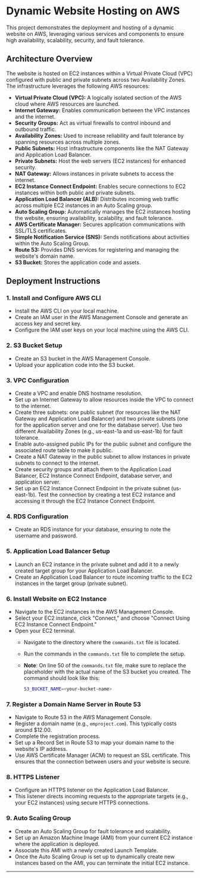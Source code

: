 # Dynamic Website Hosting on AWS

This project demonstrates the deployment and hosting of a dynamic website on AWS, leveraging various services and components to ensure high availability, scalability, security, and fault tolerance.

## Architecture Overview

The website is hosted on EC2 instances within a Virtual Private Cloud (VPC) configured with public and private subnets across two Availability Zones. The infrastructure leverages the following AWS resources:

- **Virtual Private Cloud (VPC):** A logically isolated section of the AWS cloud where AWS resources are launched.
- **Internet Gateway:** Enables communication between the VPC instances and the internet.
- **Security Groups:** Act as virtual firewalls to control inbound and outbound traffic.
- **Availability Zones:** Used to increase reliability and fault tolerance by spanning resources across multiple zones.
- **Public Subnets:** Host infrastructure components like the NAT Gateway and Application Load Balancer.
- **Private Subnets:** Host the web servers (EC2 instances) for enhanced security.
- **NAT Gateway:** Allows instances in private subnets to access the internet.
- **EC2 Instance Connect Endpoint:** Enables secure connections to EC2 instances within both public and private subnets.
- **Application Load Balancer (ALB):** Distributes incoming web traffic across multiple EC2 instances in an Auto Scaling group.
- **Auto Scaling Group:** Automatically manages the EC2 instances hosting the website, ensuring availability, scalability, and fault tolerance.
- **AWS Certificate Manager:** Secures application communications with SSL/TLS certificates.
- **Simple Notification Service (SNS):** Sends notifications about activities within the Auto Scaling Group.
- **Route 53:** Provides DNS services for registering and managing the website's domain name.
- **S3 Bucket:** Stores the application code and assets.

## Deployment Instructions

### 1. Install and Configure AWS CLI

- Install the AWS CLI on your local machine.
- Create an IAM user in the AWS Management Console and generate an access key and secret key.
- Configure the IAM user keys on your local machine using the AWS CLI.

### 2. S3 Bucket Setup

- Create an S3 bucket in the AWS Management Console.
- Upload your application code into the S3 bucket.

### 3. VPC Configuration

- Create a VPC and enable DNS hostname resolution.
- Set up an Internet Gateway to allow resources inside the VPC to connect to the internet.
- Create three subnets: one public subnet (for resources like the NAT Gateway and Application Load Balancer) and two private subnets (one for the application server and one for the database server). Use two different Availability Zones (e.g., us-east-1a and us-east-1b) for fault tolerance.
- Enable auto-assigned public IPs for the public subnet and configure the associated route table to make it public.
- Create a NAT Gateway in the public subnet to allow instances in private subnets to connect to the internet.
- Create security groups and attach them to the Application Load Balancer, EC2 Instance Connect Endpoint, database server, and application server.
- Set up an EC2 Instance Connect Endpoint in the private subnet (us-east-1b). Test the connection by creating a test EC2 instance and accessing it through the EC2 Instance Connect Endpoint.

### 4. RDS Configuration

- Create an RDS instance for your database, ensuring to note the username and password.

### 5. Application Load Balancer Setup

- Launch an EC2 instance in the private subnet and add it to a newly created target group for your Application Load Balancer.
- Create an Application Load Balancer to route incoming traffic to the EC2 instances in the target group (private subnet).

### 6. Install Website on EC2 Instance

- Navigate to the EC2 instances in the AWS Management Console.
- Select your EC2 instance, click "Connect," and choose "Connect Using EC2 Instance Connect Endpoint."
- Open your EC2 terminal.
   - Navigate to the directory where the `commands.txt` file is located.
   - Run the commands in the `commands.txt` file to complete the setup.
   - **Note**: On line 50 of the `commands.txt` file, make sure to replace the placeholder with the actual name of the S3 bucket you created. The command should look like this:

     ```bash
     S3_BUCKET_NAME=<your-bucket-name>
     ```



### 7. Register a Domain Name Server in Route 53

   - Navigate to Route 53 in the AWS Management Console.
   - Register a domain name (e.g., `emproject.com`). This typically costs around $12.00.
   - Complete the registration process.
   - Set up a Record Set in Route 53 to map your domain name to the website's IP address.
   - Use AWS Certificate Manager (ACM) to request an SSL certificate. This ensures that the connection between users and your website is secure.

### 8. HTTPS Listener

  - Configure an HTTPS listener on the Application Load Balancer.
  - This listener directs incoming requests to the appropriate targets (e.g., your EC2 instances) using secure HTTPS connections.

### 9. Auto Scaling Group
   - Create an Auto Scaling Group for fault tolerance and scalability.
   - Set up an Amazon Machine Image (AMI) from your current EC2 instance where the application is deployed.
   - Associate this AMI with a newly created Launch Template.
   - Once the Auto Scaling Group is set up to dynamically create new instances based on the AMI, you can terminate the initial EC2 instance.

---

